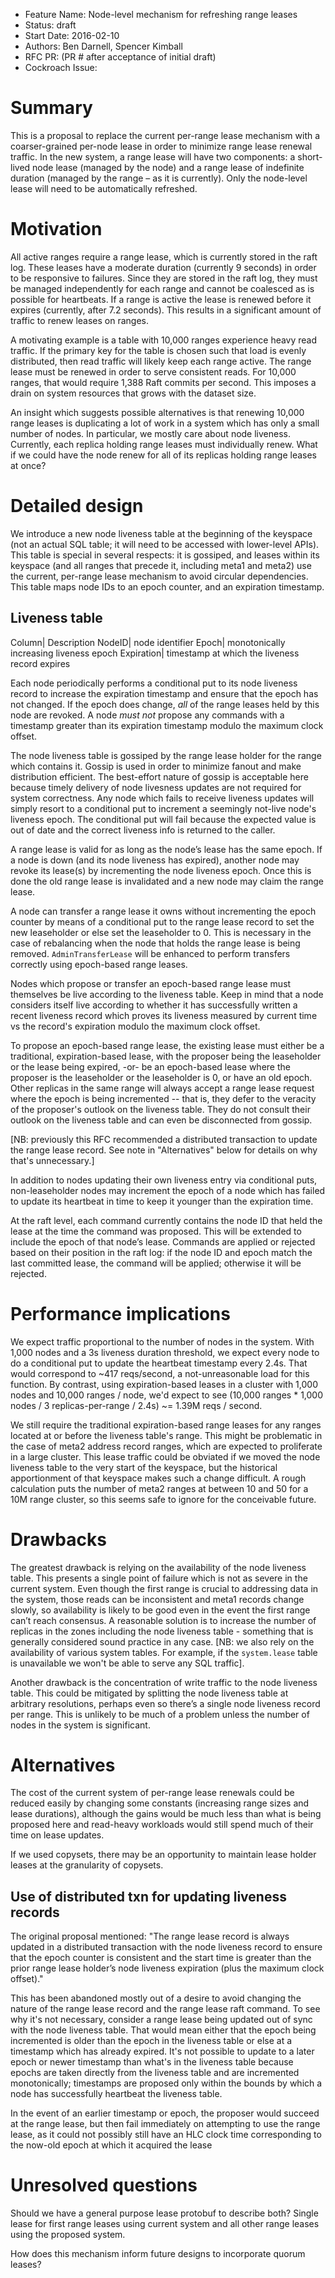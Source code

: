 - Feature Name: Node-level mechanism for refreshing range leases
- Status: draft
- Start Date: 2016-02-10
- Authors: Ben Darnell, Spencer Kimball
- RFC PR: (PR # after acceptance of initial draft)
- Cockroach Issue:


# Summary

This is a proposal to replace the current per-range lease mechanism with
a coarser-grained per-node lease in order to minimize range lease renewal
traffic. In the new system, a range lease will have two components:
a short-lived node lease (managed by the node) and a range lease of indefinite
duration (managed by the range – as it is currently). Only the node-level lease
will need to be automatically refreshed.


# Motivation

All active ranges require a range lease, which is currently stored in
the raft log. These leases have a moderate duration (currently 9
seconds) in order to be responsive to failures. Since they are stored
in the raft log, they must be managed independently for each range and
cannot be coalesced as is possible for heartbeats. If a range is
active the lease is renewed before it expires (currently, after 7.2
seconds). This results in a significant amount of traffic to renew
leases on ranges.

A motivating example is a table with 10,000 ranges experience heavy
read traffic. If the primary key for the table is chosen such that
load is evenly distributed, then read traffic will likely keep each
range active. The range lease must be renewed in order to serve
consistent reads. For 10,000 ranges, that would require 1,388 Raft
commits per second. This imposes a drain on system resources that
grows with the dataset size.

An insight which suggests possible alternatives is that renewing
10,000 range leases is duplicating a lot of work in a system which has
only a small number of nodes. In particular, we mostly care about node
liveness. Currently, each replica holding range leases must
individually renew. What if we could have the node renew for all of
its replicas holding range leases at once?


# Detailed design

We introduce a new node liveness table at the beginning of the keyspace
(not an actual SQL table; it will need to be accessed with lower-level
APIs). This table is special in several respects: it is gossiped, and
leases within its keyspace (and all ranges that precede it, including
meta1 and meta2) use the current, per-range lease mechanism to avoid
circular dependencies. This table maps node IDs to an epoch counter,
and an expiration timestamp.

## Liveness table

Column|     Description
NodeID|     node identifier
Epoch|      monotonically increasing liveness epoch
Expiration| timestamp at which the liveness record expires

Each node periodically performs a conditional put to its node liveness
record to increase the expiration timestamp and ensure that the epoch
has not changed. If the epoch does change, *all* of the range leases
held by this node are revoked. A node *must not* propose any commands
with a timestamp greater than its expiration timestamp modulo the
maximum clock offset.

The node liveness table is gossiped by the range lease holder for the
range which contains it. Gossip is used in order to minimize fanout
and make distribution efficient. The best-effort nature of gossip is
acceptable here because timely delivery of node livesness updates are
not required for system correctness. Any node which fails to receive
liveness updates will simply resort to a conditional put to increment
a seemingly not-live node's liveness epoch. The conditional put will
fail because the expected value is out of date and the correct liveness
info is returned to the caller.

A range lease is valid for as long as the node’s lease has the same
epoch. If a node is down (and its node liveness has expired), another
node may revoke its lease(s) by incrementing the node liveness
epoch. Once this is done the old range lease is invalidated and a new
node may claim the range lease.

A node can transfer a range lease it owns without incrementing the
epoch counter by means of a conditional put to the range lease record
to set the new leaseholder or else set the leaseholder to 0. This is
necessary in the case of rebalancing when the node that holds the
range lease is being removed. `AdminTransferLease` will be enhanced to
perform transfers correctly using epoch-based range leases.

Nodes which propose or transfer an epoch-based range lease must
themselves be live according to the liveness table. Keep in mind that
a node considers itself live according to whether it has successfully
written a recent liveness record which proves its liveness measured
by current time vs the record's expiration modulo the maximum clock
offset.

To propose an epoch-based range lease, the existing lease must either
be a traditional, expiration-based lease, with the proposer being the
leaseholder or the lease being expired, -or- be an epoch-based lease
where the proposer is the leaseholder or the leaseholder is 0, or have
an old epoch. Other replicas in the same range will always accept a
range lease request where the epoch is being incremented -- that is,
they defer to the veracity of the proposer's outlook on the liveness
table. They do not consult their outlook on the liveness table and can
even be disconnected from gossip.

[NB: previously this RFC recommended a distributed transaction to
update the range lease record. See note in "Alternatives" below for
details on why that's unnecessary.]

In addition to nodes updating their own liveness entry via conditional
puts, non-leaseholder nodes may increment the epoch of a node which
has failed to update its heartbeat in time to keep it younger than the
expiration time.

At the raft level, each command currently contains the node ID that
held the lease at the time the command was proposed. This will be
extended to include the epoch of that node’s lease. Commands are
applied or rejected based on their position in the raft log: if the
node ID and epoch match the last committed lease, the command will be
applied; otherwise it will be rejected.


# Performance implications

We expect traffic proportional to the number of nodes in the system.
With 1,000 nodes and a 3s liveness duration threshold, we expect every
node to do a conditional put to update the heartbeat timestamp every
2.4s. That would correspond to ~417 reqs/second, a not-unreasonable
load for this function. By contrast, using expiration-based leases in
a cluster with 1,000 nodes and 10,000 ranges / node, we'd expect to
see (10,000 ranges * 1,000 nodes / 3 replicas-per-range / 2.4s)
~= 1.39M reqs / second.

We still require the traditional expiration-based range leases for any
ranges located at or before the liveness table's range. This might be
problematic in the case of meta2 address record ranges, which are
expected to proliferate in a large cluster. This lease traffic could
be obviated if we moved the node liveness table to the very start of
the keyspace, but the historical apportionment of that keyspace makes
such a change difficult. A rough calculation puts the number of meta2
ranges at between 10 and 50 for a 10M range cluster, so this seems
safe to ignore for the conceivable future.


# Drawbacks

The greatest drawback is relying on the availability of the node
liveness table. This presents a single point of failure which is not
as severe in the current system. Even though the first range is
crucial to addressing data in the system, those reads can be
inconsistent and meta1 records change slowly, so availability is
likely to be good even in the event the first range can’t reach
consensus. A reasonable solution is to increase the number of replicas
in the zones including the node liveness table - something that is
generally considered sound practice in any case. [NB: we also rely on
the availability of various system tables. For example, if the
`system.lease` table is unavailable we won't be able to serve any SQL
traffic].

Another drawback is the concentration of write traffic to the node
liveness table. This could be mitigated by splitting the node liveness
table at arbitrary resolutions, perhaps even so there’s a single node
liveness record per range. This is unlikely to be much of a problem
unless the number of nodes in the system is significant.


# Alternatives

The cost of the current system of per-range lease renewals could be
reduced easily by changing some constants (increasing range sizes and
lease durations), although the gains would be much less than what is
being proposed here and read-heavy workloads would still spend much of
their time on lease updates.

If we used copysets, there may be an opportunity to maintain lease holder
leases at the granularity of copysets.

## Use of distributed txn for updating liveness records

The original proposal mentioned: "The range lease record is always
updated in a distributed transaction with the node liveness record to
ensure that the epoch counter is consistent and the start time is
greater than the prior range lease holder’s node liveness expiration
(plus the maximum clock offset)."

This has been abandoned mostly out of a desire to avoid changing the
nature of the range lease record and the range lease raft command. To
see why it's not necessary, consider a range lease being updated out
of sync with the node liveness table. That would mean either that the
epoch being incremented is older than the epoch in the liveness table
or else at a timestamp which has already expired. It's not possible to
update to a later epoch or newer timestamp than what's in the liveness
table because epochs are taken directly from the liveness table and
are incremented monotonically; timestamps are proposed only within the
bounds by which a node has successfully heartbeat the liveness table.

In the event of an earlier timestamp or epoch, the proposer would
succeed at the range lease, but then fail immediately on attempting to
use the range lease, as it could not possibly still have an HLC clock
time corresponding to the now-old epoch at which it acquired the lease


# Unresolved questions

Should we have a general purpose lease protobuf to describe both?
Single lease for first range leases using current system and all other
range leases using the proposed system.

How does this mechanism inform future designs to incorporate quorum
leases?
